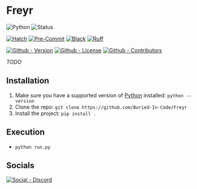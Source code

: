 # Freyr

![Python](https://img.shields.io/badge/Python-3.10%20%7C%203.11-green?style=flat-square)
![Status](https://img.shields.io/badge/Status-Beta-yellowgreen?style=flat-square)

[![Hatch](https://img.shields.io/badge/Packaging-Hatch-4051b5?style=flat-square)](https://github.com/pypa/hatch)
[![Pre-Commit](https://img.shields.io/badge/Pre--Commit-Enabled-informational?style=flat-square&logo=pre-commit)](https://github.com/pre-commit/pre-commit)
[![Black](https://img.shields.io/badge/Code--Style-Black-000000?style=flat-square)](https://github.com/psf/black)
[![Ruff](https://img.shields.io/badge/Linter-Ruff-informational?style=flat-square)](https://github.com/charliermarsh/ruff)

[![Github - Version](https://img.shields.io/github/v/tag/Buried-In-Code/Freyr?logo=Github&label=Version&style=flat-square)](https://github.com/Buried-In-Code/Freyr/tags)
[![Github - License](https://img.shields.io/github/license/Buried-In-Code/Freyr?logo=Github&label=License&style=flat-square)](https://opensource.org/licenses/MIT)
[![Github - Contributors](https://img.shields.io/github/contributors/Buried-In-Code/Freyr?logo=Github&label=Contributors&style=flat-square)](https://github.com/Buried-In-Code/Freyr/graphs/contributors)

_TODO_

## Installation

1. Make sure you have a supported version of [Python](https://www.python.org/) installed: `python --version`
2. Clone the repo: `git clone https://github.com/Buried-In-Code/Freyr`
3. Install the project: `pip install .`

## Execution

- `python run.py`

## Socials

[![Social - Discord](https://img.shields.io/discord/618581423070117932?color=7289DA&label=The-DEV-Environment&logo=discord&style=for-the-badge)](https://discord.gg/nqGMeGg)
